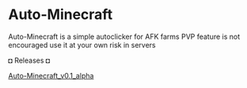 # Auto-Minecraft
Auto-Minecraft is a simple autoclicker for AFK farms PVP feature is not encouraged use it at your own risk in servers

◘ Releases ◘

[Auto-Minecraft_v0.1_alpha](https://github.com/Nigelrex/Auto-Minecraft/releases/tag/v0.1_alpha)
